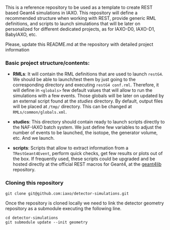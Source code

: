 This is a reference repository to be used as a template to create REST based Geant4 simulations in IAXO. This repository will define a recommended structure when working with REST, provide generic RML definitions, and scripts to launch simulations that will be later on personalized for different dedicated projects, as for IAXO-D0, IAXO-D1, BabyIAXO, etc.

Please, update this README.md at the repository with detailed project information

### Basic project structure/contents:

- **RMLs**: It will contain the RML definitions that are used to launch `restG4`. We should be able to launch/test them by just going to the corresponding directory and executing `restG4 conf.rml`. Therefore, it will define in `<globals>` few default values that will allow to run the simulations with a few events. Those globals will be later on updated by an external script found at the *studies* directory. By default, output files will be placed at `/tmp/` directory. This can be changed at `RMLs/common/globals.xml`.

- **studies**: This directory should contain ready to launch scripts directly to the NAF-IAXO batch system. We just define few variables to adjust the number of events to be launched, the isotope, the generator volume, etc. And we launch.

- **scripts**: Scripts that allow to extract information from a `TRestGeant4Event`, perform quick checks, get few results or plots out of the box. If frequently used, these scripts could be upgraded and be hosted directly at the official REST macros for Geant4, at the [geant4lib](github.com/rest-for-physics/geant4lib) repository.


### Cloning this repository

``` 
git clone git@github.com:iaxo/detector-simulations.git
```

Once the repository is cloned locally we need to link the detector geometry repository as a submodule executing the following line.

```
cd detector-simulations
git submodule update --init geometry
```

